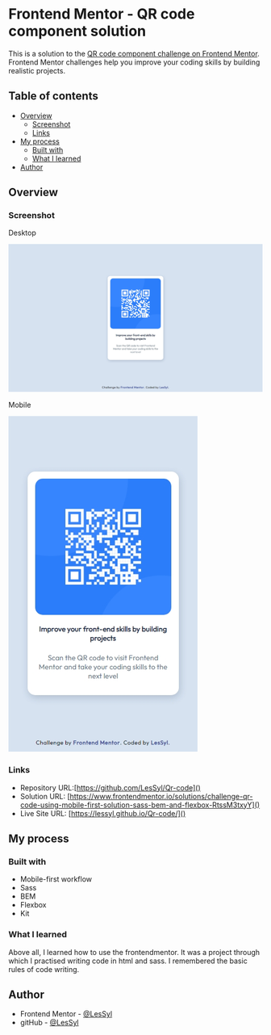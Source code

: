 # Frontend Mentor - QR code component solution

This is a solution to the [QR code component challenge on Frontend Mentor](https://www.frontendmentor.io/challenges/qr-code-component-iux_sIO_H). Frontend Mentor challenges help you improve your coding skills by building realistic projects. 

## Table of contents

- [Overview](#overview)
  - [Screenshot](#screenshot)
  - [Links](#links)
- [My process](#my-process)
  - [Built with](#built-with)
  - [What I learned](#what-i-learned)
- [Author](#author)

## Overview

### Screenshot
Desktop

![](images/screenshotDESKTOP.jpeg)

Mobile

![](images/screenshotMOBILE.jpeg)

### Links

- Repository URL:[https://github.com/LesSyl/Qr-code]()
- Solution URL: [https://www.frontendmentor.io/solutions/challenge-qr-code-using-mobile-first-solution-sass-bem-and-flexbox-RtssM3txyY]()
- Live Site URL: [https://lessyl.github.io/Qr-code/]()

## My process

### Built with

- Mobile-first workflow
- Sass
- BEM
- Flexbox
- Kit

### What I learned

Above all, I learned how to use the frontendmentor. It was a project through which I practised writing code in html and sass. I remembered the basic rules of code writing.

## Author

- Frontend Mentor - [@LesSyl](https://www.frontendmentor.io/profile/LesSyl)
- gitHub - [@LesSyl](https://github.com/LesSyl)
